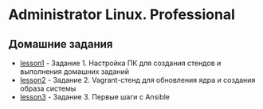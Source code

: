 # Administrator Linux. Professional

## Домашние задания

- [lesson1](https://github.com/anashoff/otus/tree/master/lesson1) - Задание 1. Настройка ПК для создания стендов и выполнения домашних заданий
- [lesson2](https://github.com/anashoff/otus/tree/master/lesson2) - Задание 2. Vagrant-стенд для обновления ядра и создания образа системы
- [lesson3](https://github.com/anashoff/otus/tree/master/lesson3) - Задание 3. Первые шаги с Ansible